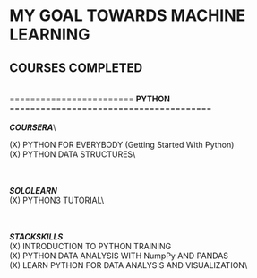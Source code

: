 # MY GOAL TOWARDS MACHINE LEARNING

## COURSES COMPLETED
\
======================== **PYTHON** =======================================
\
\
***COURSERA***\

(X) PYTHON FOR EVERYBODY (Getting Started With Python)\
(X) PYTHON DATA STRUCTURES\

\
\
***SOLOLEARN***\
(X) PYTHON3 TUTORIAL\

\
\
***STACKSKILLS***\
(X) INTRODUCTION TO PYTHON TRAINING\
(X) PYTHON DATA ANALYSIS WITH NumpPy AND PANDAS\
(X) LEARN PYTHON FOR DATA ANALYSIS AND VISUALIZATION\
